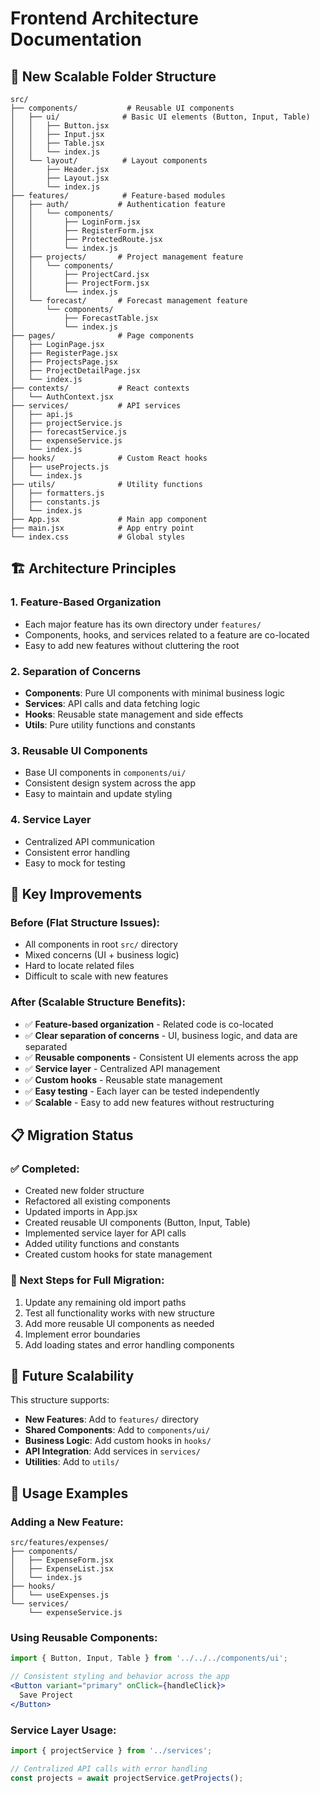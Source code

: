 # Frontend Architecture Documentation

## 📁 New Scalable Folder Structure

```
src/
├── components/           # Reusable UI components
│   ├── ui/              # Basic UI elements (Button, Input, Table)
│   │   ├── Button.jsx
│   │   ├── Input.jsx
│   │   ├── Table.jsx
│   │   └── index.js
│   └── layout/          # Layout components
│       ├── Header.jsx
│       ├── Layout.jsx
│       └── index.js
├── features/            # Feature-based modules
│   ├── auth/           # Authentication feature
│   │   └── components/
│   │       ├── LoginForm.jsx
│   │       ├── RegisterForm.jsx
│   │       ├── ProtectedRoute.jsx
│   │       └── index.js
│   ├── projects/       # Project management feature
│   │   └── components/
│   │       ├── ProjectCard.jsx
│   │       ├── ProjectForm.jsx
│   │       └── index.js
│   └── forecast/       # Forecast management feature
│       └── components/
│           ├── ForecastTable.jsx
│           └── index.js
├── pages/              # Page components
│   ├── LoginPage.jsx
│   ├── RegisterPage.jsx
│   ├── ProjectsPage.jsx
│   ├── ProjectDetailPage.jsx
│   └── index.js
├── contexts/           # React contexts
│   └── AuthContext.jsx
├── services/           # API services
│   ├── api.js
│   ├── projectService.js
│   ├── forecastService.js
│   ├── expenseService.js
│   └── index.js
├── hooks/              # Custom React hooks
│   ├── useProjects.js
│   └── index.js
├── utils/              # Utility functions
│   ├── formatters.js
│   ├── constants.js
│   └── index.js
├── App.jsx             # Main app component
├── main.jsx            # App entry point
└── index.css           # Global styles
```

## 🏗️ Architecture Principles

### 1. **Feature-Based Organization**
- Each major feature has its own directory under `features/`
- Components, hooks, and services related to a feature are co-located
- Easy to add new features without cluttering the root

### 2. **Separation of Concerns**
- **Components**: Pure UI components with minimal business logic
- **Services**: API calls and data fetching logic
- **Hooks**: Reusable state management and side effects
- **Utils**: Pure utility functions and constants

### 3. **Reusable UI Components**
- Base UI components in `components/ui/`
- Consistent design system across the app
- Easy to maintain and update styling

### 4. **Service Layer**
- Centralized API communication
- Consistent error handling
- Easy to mock for testing

## 🔧 Key Improvements

### Before (Flat Structure Issues):
- All components in root `src/` directory
- Mixed concerns (UI + business logic)
- Hard to locate related files
- Difficult to scale with new features

### After (Scalable Structure Benefits):
- ✅ **Feature-based organization** - Related code is co-located
- ✅ **Clear separation of concerns** - UI, business logic, and data are separated
- ✅ **Reusable components** - Consistent UI elements across the app
- ✅ **Service layer** - Centralized API management
- ✅ **Custom hooks** - Reusable state management
- ✅ **Easy testing** - Each layer can be tested independently
- ✅ **Scalable** - Easy to add new features without restructuring

## 📋 Migration Status

### ✅ Completed:
- Created new folder structure
- Refactored all existing components
- Updated imports in App.jsx
- Created reusable UI components (Button, Input, Table)
- Implemented service layer for API calls
- Added utility functions and constants
- Created custom hooks for state management

### 🔄 Next Steps for Full Migration:
1. Update any remaining old import paths
2. Test all functionality works with new structure
3. Add more reusable UI components as needed
4. Implement error boundaries
5. Add loading states and error handling components

## 🚀 Future Scalability

This structure supports:
- **New Features**: Add to `features/` directory
- **Shared Components**: Add to `components/ui/`
- **Business Logic**: Add custom hooks in `hooks/`
- **API Integration**: Add services in `services/`
- **Utilities**: Add to `utils/`

## 📖 Usage Examples

### Adding a New Feature:
```
src/features/expenses/
├── components/
│   ├── ExpenseForm.jsx
│   ├── ExpenseList.jsx
│   └── index.js
├── hooks/
│   └── useExpenses.js
└── services/
    └── expenseService.js
```

### Using Reusable Components:
```jsx
import { Button, Input, Table } from '../../../components/ui';

// Consistent styling and behavior across the app
<Button variant="primary" onClick={handleClick}>
  Save Project
</Button>
```

### Service Layer Usage:
```jsx
import { projectService } from '../services';

// Centralized API calls with error handling
const projects = await projectService.getProjects();
```
